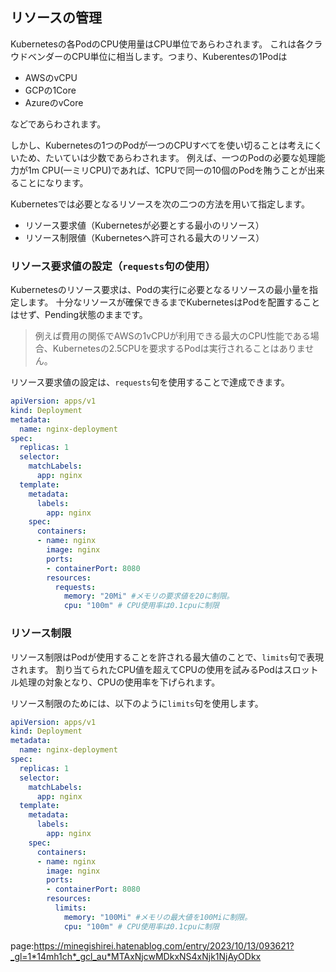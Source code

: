 




## リソースの管理

Kubernetesの各PodのCPU使用量はCPU単位であらわされます。
これは各クラウドベンダーのCPU単位に相当します。つまり、Kuberentesの1Podは

- AWSのvCPU
- GCPの1Core
- AzureのvCore

などであらわされます。

しかし、Kubernetesの1つのPodが一つのCPUすべてを使い切ることは考えにくいため、たいていは少数であらわされます。
例えば、一つのPodの必要な処理能力が1m CPU(一ミリCPU)であれば、1CPUで同一の10個のPodを賄うことが出来ることになります。


Kubernetesでは必要となるリソースを次の二つの方法を用いて指定します。

- リソース要求値（Kubernetesが必要とする最小のリソース）
- リソース制限値（Kubernetesへ許可される最大のリソース）


### リソース要求値の設定（`requests`句の使用）

Kubernetesのリソース要求は、Podの実行に必要となるリソースの最小量を指定します。
十分なリソースが確保できるまでKubernetesはPodを配置することはせず、Pending状態のままです。

> 例えば費用の関係でAWSの1vCPUが利用できる最大のCPU性能である場合、Kubernetesの2.5CPUを要求するPodは実行されることはありません。

リソース要求値の設定は、`requests`句を使用することで達成できます。

```yml
apiVersion: apps/v1
kind: Deployment
metadata:
  name: nginx-deployment
spec:
  replicas: 1
  selector:
    matchLabels:
      app: nginx
  template:
    metadata:
      labels:
        app: nginx
    spec:
      containers:
      - name: nginx
        image: nginx
        ports:
        - containerPort: 8080
        resources:
          requests:
            memory: "20Mi" #メモリの要求値を20に制限。
            cpu: "100m" # CPU使用率は0.1cpuに制限
```


### リソース制限

リソース制限はPodが使用することを許される最大値のことで、`limits`句で表現されます。
割り当てられたCPU値を超えてCPUの使用を試みるPodはスロットル処理の対象となり、CPUの使用率を下げられます。

リソース制限のためには、以下のように`limits`句を使用します。


```yml
apiVersion: apps/v1
kind: Deployment
metadata:
  name: nginx-deployment
spec:
  replicas: 1
  selector:
    matchLabels:
      app: nginx
  template:
    metadata:
      labels:
        app: nginx
    spec:
      containers:
      - name: nginx
        image: nginx
        ports:
        - containerPort: 8080
        resources:
          limits:
            memory: "100Mi" #メモリの最大値を100Miに制限。
            cpu: "100m" # CPU使用率は0.1cpuに制限
```









page:https://minegishirei.hatenablog.com/entry/2023/10/13/093621?_gl=1*14mh1ch*_gcl_au*MTAxNjcwMDkxNS4xNjk1NjAyODkx









